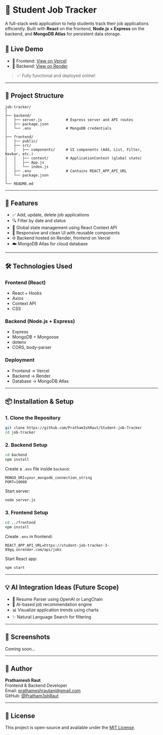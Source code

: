 # 🎯 Student Job Tracker

A full-stack web application to help students track their job applications efficiently. Built with **React** on the frontend, **Node.js + Express** on the backend, and **MongoDB Atlas** for persistent data storage.

## 🚀 Live Demo

- 🔗 Frontend: [View on Vercel](https://student-job-tracker-git-main-pratham3shrauts-projects.vercel.app/)
- 🔗 Backend: [View on Render](https://student-job-tracker-3-89gq.onrender.com)

> ✅ Fully functional and deployed online!

---

## 📂 Project Structure

```
job-tracker/
│
├── backend/
│   ├── server.js           # Express server and API routes
│   ├── package.json
│   └── .env                # MongoDB credentials
│
├── frontend/
│   ├── public/
│   ├── src/
│   │   ├── components/     # UI components (Add, List, Filter, Navbar, etc.)
│   │   ├── context/        # ApplicationContext (global state)
│   │   ├── App.js
│   │   └── index.js
│   ├── .env                # Contains REACT_APP_API_URL
│   └── package.json
│
└── README.md
```

---

## 🌟 Features

- ✅ Add, update, delete job applications
- 🔍 Filter by date and status
- 🧠 Global state management using React Context API
- 🎨 Responsive and clean UI with reusable components
- 🌐 Backend hosted on Render, frontend on Vercel
- ☁️ MongoDB Atlas for cloud database

---

## 🛠️ Technologies Used

### Frontend (React)

- React + Hooks
- Axios
- Context API
- CSS

### Backend (Node.js + Express)

- Express
- MongoDB + Mongoose
- dotenv
- CORS, body-parser

### Deployment

- Frontend → Vercel
- Backend → Render
- Database → MongoDB Atlas

---

## 📦 Installation & Setup

### 1. Clone the Repository

```bash
git clone https://github.com/Pratham3shRaut/Student-job-Tracker
cd job-tracker
```

### 2. Backend Setup

```bash
cd backend
npm install
```

Create a `.env` file inside `backend`:

```
MONGO_URI=your_mongodb_connection_string
PORT=10000
```

Start server:

```bash
node server.js
```

### 3. Frontend Setup

```bash
cd ../frontend
npm install
```

Create `.env` in frontend:

```
REACT_APP_API_URL=https://student-job-tracker-3-89gq.onrender.com/api/jobs
```

Start React app:

```bash
npm start
```

---

## 💡 AI Integration Ideas (Future Scope)

- 📄 Resume Parser using OpenAI or LangChain
- 🧠 AI-based job recommendation engine
- 📊 Visualize application trends using charts
- ✨ Natural Language Search for filtering

---

## 📸 Screenshots

Coming soon...

---

## 👤 Author

**Prathamesh Raut**  
Frontend & Backend Developer  
Email: prathameshrautanj@gmail.com  
GitHub: [@Pratham3shRaut](https://github.com/Pratham3shRaut/Student-job-Tracker)

---

## 📝 License

This project is open-source and available under the [MIT License](LICENSE).
